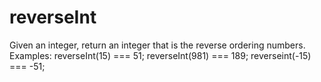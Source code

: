 # reverseInt

Given an integer, return an integer that is the reverse ordering numbers.
Examples:
reverseInt(15) === 51;
reverseInt(981) === 189;
reverseint(-15) === -51;
